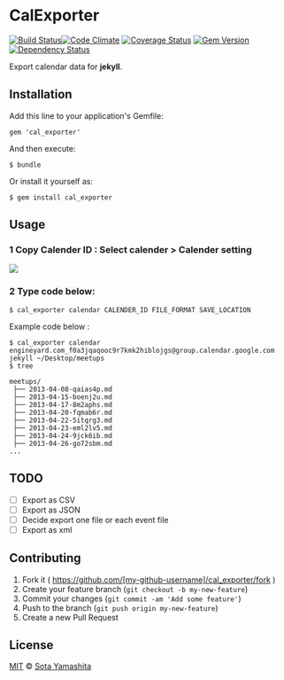 CalExporter
============

[![Build Status](https://travis-ci.org/sotayamashita/cal_exporter.svg?branch=master)](https://travis-ci.org/sotayamashita/cal_exporter)[![Code Climate](https://codeclimate.com/github/sota0805/cal_exporter.png)](https://codeclimate.com/github/sota0805/cal_exporter)
[![Coverage Status](https://coveralls.io/repos/sota0805/cal_exporter/badge.png)](https://coveralls.io/r/sota0805/cal_exporter)
[![Gem Version](https://badge.fury.io/rb/cal_exporter.svg)](http://badge.fury.io/rb/cal_exporter)
[![Dependency Status](https://gemnasium.com/sota0805/cal_exporter.svg)](https://gemnasium.com/sota0805/cal_exporter)

Export calendar data for **jekyll**.

## Installation

Add this line to your application's Gemfile:

    gem 'cal_exporter'

And then execute:

    $ bundle

Or install it yourself as:

    $ gem install cal_exporter

## Usage

### 1 Copy Calender ID : Select calender > Calender setting

![](https://dl.dropboxusercontent.com/u/74344418/github-image/cal_expoter.png)

### 2 Type code below:


    $ cal_exporter calendar CALENDER_ID FILE_FORMAT SAVE_LOCATION

Example code below :

    $ cal_exporter calendar engineyard.com_f0a3jqaqooc9r7kmk2hiblojgs@group.calendar.google.com jekyll ~/Desktop/meetups
    $ tree

    meetups/
     ├── 2013-04-08-qaias4p.md
     ├── 2013-04-15-boenj2u.md
     ├── 2013-04-17-8m2aphs.md
     ├── 2013-04-20-fqmab6r.md
     ├── 2013-04-22-5itqrg3.md
     ├── 2013-04-23-eml2lv5.md
     ├── 2013-04-24-9jck6ib.md
     ├── 2013-04-26-go72sbm.md
    ...

## TODO

- [ ] Export as CSV
- [ ] Export as JSON
- [ ] Decide export one file or each event file
- [ ] Export as xml

## Contributing

1. Fork it ( https://github.com/[my-github-username]/cal_exporter/fork )
2. Create your feature branch (`git checkout -b my-new-feature`)
3. Commit your changes (`git commit -am 'Add some feature'`)
4. Push to the branch (`git push origin my-new-feature`)
5. Create a new Pull Request

## License

[MIT](LICENSE) © [Sota Yamashita](https://github.com/sota0805)
